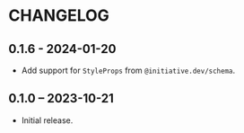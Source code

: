 # CHANGELOG

## 0.1.6 - 2024-01-20

- Add support for `StyleProps` from `@initiative.dev/schema`.

## 0.1.0 – 2023-10-21

- Initial release.
